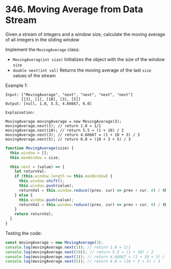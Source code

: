 # 346. Moving Average from Data Stream

Given a stream of integers and a window size, calculate the moving average of all integers in the sliding window

Implement the `MovingAverage` class:

* `MovingAverag(int size)` Initializes the object with the size of the window `size`
* `double next(int val)` Returns the moving average of the last `size` values of the stream


Example 1:

```
Input: ["MovingAverage", "next", "next", "next", "next"]
       [[3], [1], [10], [3], [5]]
Output: [null, 1.0, 5.5, 4.66667, 6.0]

Explaination:

MovingAverage movingAverage = new MovingAverage(3);
movingAverage.next(1); // return 1.0 = 1/1
movingAverage.next(10); // return 5.5 = (1 + 10) / 2
movingAverage.next(3); // return 4.66667 = (1 + 10 + 3) / 3
movingAverage.next(5); // return 6.0 = (10 + 3 + 5) / 3
```

```javascript
function MovingAverage(size) {
  this.window = [];
  this.maxWindow = size;

  this.next = (value) => {
    let returnVal;
    if (this.window.length >= this.maxWindow) {
      this.window.shift();
      this.window.push(value);
      returnVal = this.window.reduce((prev, cur) => prev + cur, 0) / this.window.length;
    } else {
      this.window.push(value);
      returnVal = this.window.reduce((prev, cur) => prev + cur, 0) / this.window.length;
    }
    return returnVal;
  }
} 
```

Testing the code:

```javascript
const movingAverage = new MovingAverage(3);
console.log(movingAverage.next(1)); // return 1.0 = 1/1
console.log(movingAverage.next(10)); // return 5.5 = (1 + 10) / 2
console.log(movingAverage.next(3)); // return 4.66667 = (1 + 10 + 3) / 3
console.log(movingAverage.next(5)); // return 6.0 = (10 + 3 + 5) / 3
```

